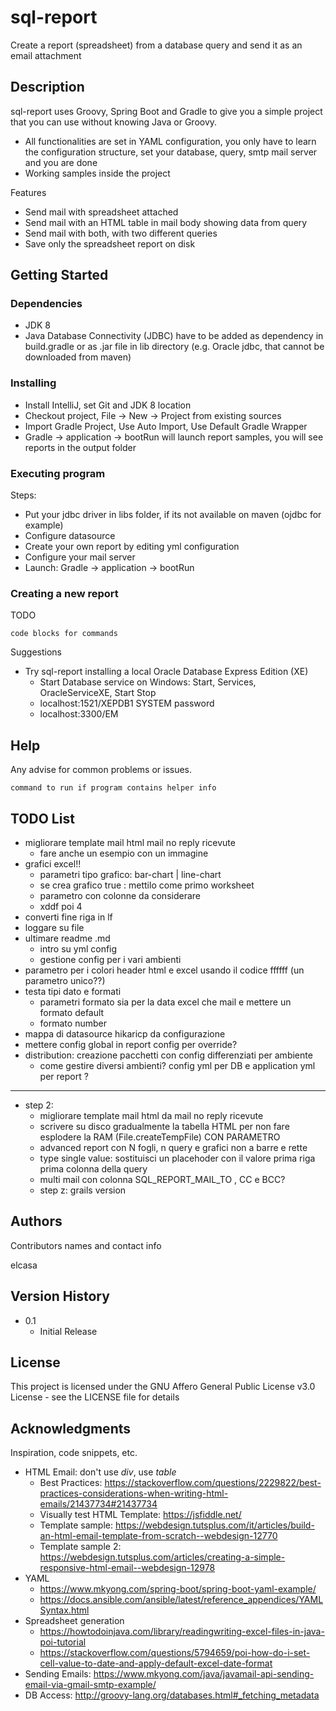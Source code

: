 # sql-report

Create a report (spreadsheet) from a database query and send it as an email attachment

## Description

sql-report uses Groovy, Spring Boot and Gradle to give you a simple project that you can use without knowing Java or Groovy.
* All functionalities are set in YAML configuration, you only have to learn the configuration structure, set your database, query, smtp mail server and you are done
* Working samples inside the project

Features
* Send mail with spreadsheet attached
* Send mail with an HTML table in mail body showing data from query
* Send mail with both, with two different queries
* Save only the spreadsheet report on disk

## Getting Started

### Dependencies

* JDK 8
* Java Database Connectivity (JDBC) have to be added as dependency in build.gradle or as .jar file in lib directory (e.g. Oracle jdbc, that cannot be downloaded from maven)

### Installing

* Install IntelliJ, set Git and JDK 8 location
* Checkout project, File -> New -> Project from existing sources
* Import Gradle Project, Use Auto Import, Use Default Gradle Wrapper
* Gradle -> application -> bootRun will launch report samples, you will see reports in the output folder

### Executing program

Steps:
* Put your jdbc driver in libs folder, if its not available on maven (ojdbc for example)
* Configure datasource
* Create your own report by editing yml configuration
* Configure your mail server
* Launch: Gradle -> application -> bootRun

### Creating a new report
TODO
```
code blocks for commands
```

Suggestions
* Try sql-report installing a local Oracle Database Express Edition (XE)
    * Start Database service on Windows: Start, Services, OracleServiceXE, Start Stop
    * localhost:1521/XEPDB1 SYSTEM password
    * localhost:3300/EM

## Help

Any advise for common problems or issues.
```
command to run if program contains helper info
```

## TODO List
* migliorare template mail html mail no reply ricevute
    * fare anche un esempio con un immagine
* grafici excel!!
    * parametri tipo grafico: bar-chart | line-chart
    * se crea grafico true : mettilo come primo worksheet
    * parametro con colonne da considerare
    * xddf poi 4
* converti fine riga in lf
* loggare su file
* ultimare readme .md
    * intro su yml config
    * gestione config per i vari ambienti
* parametro per i colori header html e excel usando il codice ffffff (un parametro unico??)
* testa tipi dato e formati
    * parametri formato sia per la data excel che mail e mettere un formato default 
    * formato number
* mappa di datasource hikaricp da configurazione
* mettere config global in report config per override?
* distribution: creazione pacchetti con config differenziati per ambiente
    * come gestire diversi ambienti? config yml per DB e application yml per report ? 


___________________________
* step 2: 
    * migliorare template mail html da mail no reply ricevute
    * scrivere su disco gradualmente la tabella HTML per non fare esplodere la RAM (File.createTempFile) CON PARAMETRO
    * advanced report con N fogli, n query e grafici non a barre e rette
    * type single value: sostituisci un placehoder con il valore prima riga prima colonna della query
    * multi mail con colonna SQL_REPORT_MAIL_TO , CC e BCC?
    * step z: grails version


## Authors

Contributors names and contact info

elcasa

## Version History

* 0.1
    * Initial Release

## License

This project is licensed under the GNU Affero General Public License v3.0 License - see the LICENSE file for details

## Acknowledgments

Inspiration, code snippets, etc.
* HTML Email: don't use _div_, use _table_
    * Best Practices: https://stackoverflow.com/questions/2229822/best-practices-considerations-when-writing-html-emails/21437734#21437734 
    * Visually test HTML Template: https://jsfiddle.net/
    * Template sample: https://webdesign.tutsplus.com/it/articles/build-an-html-email-template-from-scratch--webdesign-12770
    * Template sample 2: https://webdesign.tutsplus.com/articles/creating-a-simple-responsive-html-email--webdesign-12978
* YAML
    * https://www.mkyong.com/spring-boot/spring-boot-yaml-example/
    * https://docs.ansible.com/ansible/latest/reference_appendices/YAMLSyntax.html
* Spreadsheet generation
    * https://howtodoinjava.com/library/readingwriting-excel-files-in-java-poi-tutorial
    * https://stackoverflow.com/questions/5794659/poi-how-do-i-set-cell-value-to-date-and-apply-default-excel-date-format
* Sending Emails: https://www.mkyong.com/java/javamail-api-sending-email-via-gmail-smtp-example/
* DB Access: http://groovy-lang.org/databases.html#_fetching_metadata
